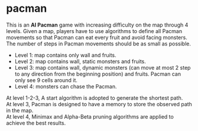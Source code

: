 # pacman
This is an **AI Pacman** game with increasing difficulty on the map through 4 levels. Given a map, players have to use algorithms to define all Pacman movements so that Pacman can eat every fruit and avoid facing monsters. The number of steps in Pacman movements should be as small as possible.
- Level 1: map contains only wall and fruits.
- Level 2: map contains wall, static monsters and fruits.
- Level 3: map contains wall, dynamic monsters (can move at most 2 step to any direction from the beginning position) and fruits. Pacman can only see 9 cells around it.
- Level 4: monsters can chase the Pacman. 

At level 1-2-3, A start algorithm is adopted to generate the shortest path.\
At level 3, Pacman is designed to have a memory to store the observed path in the map.\
At level 4, Minimax and Alpha-Beta pruning algorithms are applied to achieve the best results.
